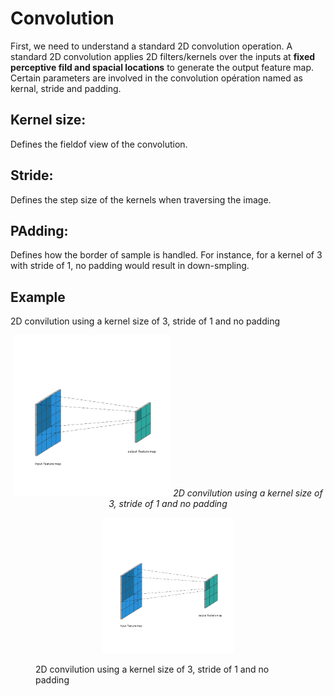 # Convolution
First, we need to understand a standard 2D convolution operation. A standard 2D convolution applies 2D filters/kernels over the inputs at **fixed perceptive fild and spacial locations** to generate the output feature map. Certain parameters are involved in the convolution opération named as kernal, stride and padding.

## Kernel size:
Defines the fieldof view of the convolution. 

## Stride: 
Defines the step size of the kernels when traversing the image. 

## PAdding:
Defines how the border of sample is handled. For instance, for a kernel of 3 with stride of 1, no padding would result in down-smpling.
## Example
2D convilution using a kernel size of 3, stride of 1 and no padding

<p align="center">
  <img src=Image/conv.gif width=50%/>
  <em>2D convilution using a kernel size of 3, stride of 1 and no padding</em>
</p>
<p align="center">
<figure>
  <p align="center">
  <img src=Image/conv.gif width=50% alt="2D convilution using a kernel size of 3, stride of 1 and no padding"/>
  <figcaption>2D convilution using a kernel size of 3, stride of 1 and no padding</figcaption>
  </p>
</figure>

